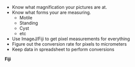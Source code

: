 - Know what magnification your pictures are at.
- Know what forms your are measuring.
	- Motile
	- Standing
	- Cyst
	- etc
- Use ImageJ/Fiji to get pixel measurements for everything
- Figure out the conversion rate for pixels to micrometers
- Keep data in spreadsheet to perform conversions

**Fiji**